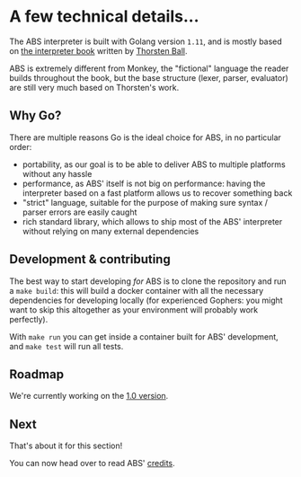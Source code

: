 # A few technical details...

The ABS interpreter is built with Golang version `1.11`, and is mostly based on [the interpreter book](https://interpreterbook.com/) written by [Thorsten Ball](https://twitter.com/thorstenball).

ABS is extremely different from Monkey, the "fictional" language the reader builds throughout the book, but the base structure (lexer, parser, evaluator) are still very much based on Thorsten's work.

## Why Go?

There are multiple reasons Go is the ideal choice for ABS, in no
particular order:

* portability, as our goal is to be able to deliver ABS to
multiple platforms without any hassle
* performance, as ABS' itself is not big on performance: having the
interpreter based on a fast platform allows us to recover
something back
* "strict" language, suitable for the purpose of making sure
syntax / parser errors are easily caught
* rich standard library, which allows to ship most of the ABS'
interpreter without relying on many external dependencies

## Development & contributing

The best way to start developing *for* ABS is to clone the repository
and run a `make build`: this will build a docker container with all
the necessary dependencies for developing locally (for experienced
Gophers: you might want to skip this altogether as your environment
will probably work perfectly).

With `make run` you can get inside a container built for ABS'
development, and `make test` will run all tests.

## Roadmap

We're currently working on the [1.0 version](https://github.com/abs-lang/abs/milestone/5).

## Next

That's about it for this section!

You can now head over to read ABS' [credits](/misc/credits).